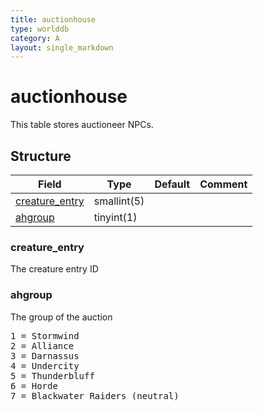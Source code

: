 ```yaml
---
title: auctionhouse
type: worlddb
category: A
layout: single_markdown
---
```


# auctionhouse
This table stores auctioneer NPCs. 

## Structure

Field                                                                                    | Type        | Default | Comment
---------------------------------------------------------------------------------------- | ----------- | ------- | -------
[creature_entry](#creature_entry)                                                        | smallint(5) |         |        
[ahgroup](#ahgroup)                                                                      | tinyint(1)  |         |        

### creature_entry

The creature entry ID

### ahgroup

The group of the auction

<pre>
1 = Stormwind
2 = Alliance
3 = Darnassus
4 = Undercity
5 = Thunderbluff
6 = Horde
7 = Blackwater Raiders (neutral)
</pre>
